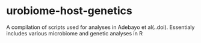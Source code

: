 # urobiome-host-genetics
A compilation of scripts used for analyses in Adebayo et al(..doi). Essentialy includes various microbiome and genetic analyses in R
